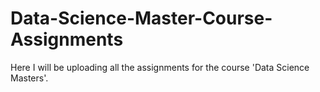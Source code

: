 # Data-Science-Master-Course-Assignments
Here I will be uploading all the assignments for the course 'Data Science Masters'.
